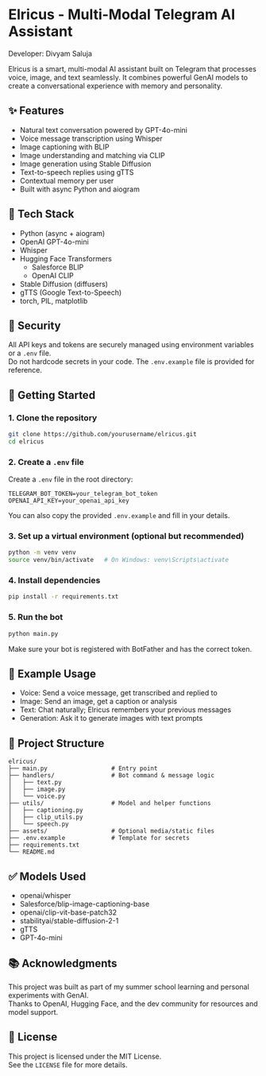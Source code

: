 
# Elricus - Multi-Modal Telegram AI Assistant

Developer: Divyam Saluja

Elricus is a smart, multi-modal AI assistant built on Telegram that processes voice, image, and text seamlessly. It combines powerful GenAI models to create a conversational experience with memory and personality.

## ✨ Features

- Natural text conversation powered by GPT-4o-mini
- Voice message transcription using Whisper
- Image captioning with BLIP
- Image understanding and matching via CLIP
- Image generation using Stable Diffusion
- Text-to-speech replies using gTTS
- Contextual memory per user
- Built with async Python and aiogram

## 🧠 Tech Stack

- Python (async + aiogram)
- OpenAI GPT-4o-mini
- Whisper
- Hugging Face Transformers
  - Salesforce BLIP
  - OpenAI CLIP
- Stable Diffusion (diffusers)
- gTTS (Google Text-to-Speech)
- torch, PIL, matplotlib

## 🔐 Security

All API keys and tokens are securely managed using environment variables or a `.env` file.  
Do not hardcode secrets in your code. The `.env.example` file is provided for reference.

## 🚀 Getting Started

### 1. Clone the repository

```bash
git clone https://github.com/yourusername/elricus.git
cd elricus
```

### 2. Create a `.env` file

Create a `.env` file in the root directory:

```
TELEGRAM_BOT_TOKEN=your_telegram_bot_token
OPENAI_API_KEY=your_openai_api_key
```

You can also copy the provided `.env.example` and fill in your details.

### 3. Set up a virtual environment (optional but recommended)

```bash
python -m venv venv
source venv/bin/activate   # On Windows: venv\Scripts\activate
```

### 4. Install dependencies

```bash
pip install -r requirements.txt
```

### 5. Run the bot

```bash
python main.py
```

Make sure your bot is registered with BotFather and has the correct token.

## 🧪 Example Usage

- Voice: Send a voice message, get transcribed and replied to
- Image: Send an image, get a caption or analysis
- Text: Chat naturally; Elricus remembers your previous messages
- Generation: Ask it to generate images with text prompts

## 📁 Project Structure

```
elricus/
├── main.py                  # Entry point
├── handlers/                # Bot command & message logic
│   ├── text.py
│   ├── image.py
│   └── voice.py
├── utils/                   # Model and helper functions
│   ├── captioning.py
│   ├── clip_utils.py
│   └── speech.py
├── assets/                  # Optional media/static files
├── .env.example             # Template for secrets
├── requirements.txt
└── README.md
```

## ✅ Models Used

- openai/whisper
- Salesforce/blip-image-captioning-base
- openai/clip-vit-base-patch32
- stabilityai/stable-diffusion-2-1
- gTTS
- GPT-4o-mini

## 📚 Acknowledgments

This project was built as part of my summer school learning and personal experiments with GenAI.  
Thanks to OpenAI, Hugging Face, and the dev community for resources and model support.

## 📄 License

This project is licensed under the MIT License.  
See the `LICENSE` file for more details.
